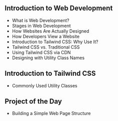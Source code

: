 ## **Introduction to Web Development**

- What is Web Development?
- Stages in Web Development
- How Websites Are Actually Designed
- How Developers View a Website
- Introduction to Tailwind CSS: Why Use It?
- Tailwind CSS vs. Traditional CSS
- Using Tailwind CSS via CDN
- Designing with Utility Class Names

## **Introduction to Tailwind CSS**

- Commonly Used Utility Classes

## **Project of the Day**

- Building a Simple Web Page Structure